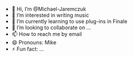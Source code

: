 - 👋 Hi, I’m @Michael-Jaremczuk
- 👀 I’m interested in writing music
- 🌱 I’m currently learning to use plug-ins in Finale
- 💞️ I’m looking to collaborate on ...
- 📫 How to reach me by email
- 😄 Pronouns: Mike
- ⚡ Fun fact: ...

<!---
Michael-Jaremczuk/Michael-Jaremczuk is a ✨ special ✨ repository because its `README.md` (this file) appears on your GitHub profile.
You can click the Preview link to take a look at your changes.
--->
